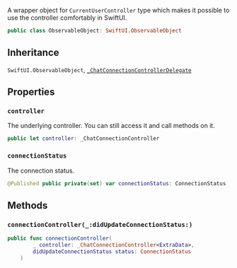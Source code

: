
A wrapper object for `CurrentUserController` type which makes it possible to use the controller comfortably in SwiftUI.

``` swift
public class ObservableObject: SwiftUI.ObservableObject 
```

## Inheritance

`SwiftUI.ObservableObject`, [`_ChatConnectionControllerDelegate`](ChatConnectionControllerDelegate)

## Properties

### `controller`

The underlying controller. You can still access it and call methods on it.

``` swift
public let controller: _ChatConnectionController
```

### `connectionStatus`

The connection status.

``` swift
@Published public private(set) var connectionStatus: ConnectionStatus
```

## Methods

### `connectionController(_:didUpdateConnectionStatus:)`

``` swift
public func connectionController(
        _ controller: _ChatConnectionController<ExtraData>,
        didUpdateConnectionStatus status: ConnectionStatus
    ) 
```
